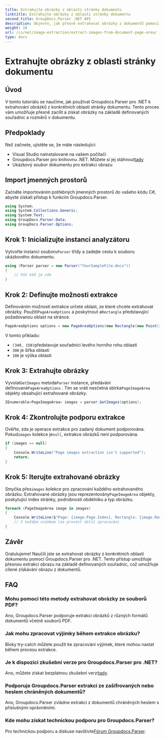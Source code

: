 ```yaml
---
title: Extrahujte obrázky z oblasti stránky dokumentu
linktitle: Extrahujte obrázky z oblasti stránky dokumentu
second_title: GroupDocs.Parser .NET API
description: Objevte, jak přesně extrahovat obrázky z dokumentů pomocí Groupdocs.Parser pro .NET. Naučte se zacílit na konkrétní oblasti pro přesnou extrakci obrazu.
weight: 10
url: /cs/net/image-extraction/extract-images-from-document-page-area/
type: docs
---
```

# Extrahujte obrázky z oblasti stránky dokumentu

## Úvod
V tomto tutoriálu se naučíme, jak používat Groupdocs.Parser pro .NET k extrahování obrázků z konkrétních oblastí stránky dokumentu. Tento proces vám umožňuje přesně zacílit a získat obrázky na základě definovaných souřadnic a rozměrů v dokumentu.
## Předpoklady
Než začnete, ujistěte se, že máte následující:
- Visual Studio nainstalované na vašem počítači
-  Groupdocs.Parser pro knihovnu .NET. Můžete si jej stáhnout[tady](https://releases.groupdocs.com/parser/net/)
- Ukázkový soubor dokumentu pro extrakci obrazu
## Import jmenných prostorů
Začněte importováním potřebných jmenných prostorů do vašeho kódu C#, abyste získali přístup k funkcím Groupdocs.Parser.
```csharp
using System;
using System.Collections.Generic;
using System.Text;
using GroupDocs.Parser.Data;
using GroupDocs.Parser.Options;
```
## Krok 1: Inicializujte instanci analyzátoru
 Vytvořte instanci souboru`Parser` třídy a zadejte cestu k souboru ukázkového dokumentu.
```csharp
using (Parser parser = new Parser("YourSampleFile.docx"))
{
    // Váš kód je zde
}
```
## Krok 2: Definujte možnosti extrakce
 Definováním možností extrakce určete oblast, ze které chcete extrahovat obrázky. Použití`PageAreaOptions` a poskytnout a`Rectangle` představující požadovanou oblast na stránce.
```csharp
PageAreaOptions options = new PageAreaOptions(new Rectangle(new Point(340, 150), new Size(300, 100)));
```
V tomto příkladu:
- `(340, 150)`představuje souřadnici levého horního rohu oblasti
- `300` je šířka oblasti
- `100` je výška oblasti
## Krok 3: Extrahujte obrázky
 Vyvolat`GetImages` metoda`Parser` instance, předávání definované`PageAreaOptions` . Tím se vrátí nesčetná sbírka`PageImageArea` objekty obsahující extrahované obrázky.
```csharp
IEnumerable<PageImageArea> images = parser.GetImages(options);
```
## Krok 4: Zkontrolujte podporu extrakce
 Ověřte, zda je operace extrakce pro zadaný dokument podporována. Pokud`images` kolekce je`null`, extrakce obrázků není podporována.
```csharp
if (images == null)
{
    Console.WriteLine("Page images extraction isn't supported");
    return;
}
```
## Krok 5: Iterujte extrahované obrázky
 Smyčka přes`images` kolekce pro zpracování každého extrahovaného obrázku. Extrahované obrázky jsou reprezentovány`PageImageArea` objekty, poskytující index stránky, podrobnosti obdélníku a typ obrázku.
```csharp
foreach (PageImageArea image in images)
{
    Console.WriteLine($"Page: {image.Page.Index}, Rectangle: {image.Rectangle}, Type: {image.FileType}");
    // S každým snímkem lze provést další zpracování
}
```
## Závěr
Gratulujeme! Naučili jste se extrahovat obrázky z konkrétních oblastí dokumentu pomocí Groupdocs.Parser pro .NET. Tento přístup umožňuje přesnou extrakci obrazu na základě definovaných souřadnic, což umožňuje cílené získávání obrazu z dokumentů.

## FAQ
### Mohu pomocí této metody extrahovat obrázky ze souborů PDF?
Ano, Groupdocs.Parser podporuje extrakci obrázků z různých formátů dokumentů včetně souborů PDF.
### Jak mohu zpracovat výjimky během extrakce obrázku?
Bloky try-catch můžete použít ke zpracování výjimek, které mohou nastat během procesu extrakce.
### Je k dispozici zkušební verze pro Groupdocs.Parser pro .NET?
 Ano, můžete získat bezplatnou zkušební verzi[tady](https://releases.groupdocs.com/).
### Podporuje Groupdocs.Parser extrakci ze zašifrovaných nebo heslem chráněných dokumentů?
Ano, Groupdocs.Parser zvládne extrakci z dokumentů chráněných heslem s příslušnými oprávněními.
### Kde mohu získat technickou podporu pro Groupdocs.Parser?
 Pro technickou podporu a diskuse navštivte[Fórum Groupdocs.Parser](https://forum.groupdocs.com/c/parser/17).